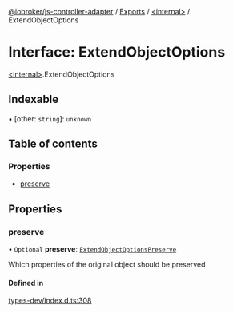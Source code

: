 [@iobroker/js-controller-adapter](../README.md) / [Exports](../modules.md) / [\<internal\>](../modules/internal_.md) / ExtendObjectOptions

# Interface: ExtendObjectOptions

[\<internal\>](../modules/internal_.md).ExtendObjectOptions

## Indexable

▪ [other: `string`]: `unknown`

## Table of contents

### Properties

- [preserve](internal_.ExtendObjectOptions.md#preserve)

## Properties

### preserve

• `Optional` **preserve**: [`ExtendObjectOptionsPreserve`](internal_.ExtendObjectOptionsPreserve.md)

Which properties of the original object should be preserved

#### Defined in

[types-dev/index.d.ts:308](https://github.com/ioBroker/ioBroker.js-controller/blob/4bb5c35cf45e53dab9bd7581dbeecc877dc3cbeb/packages/types-dev/index.d.ts#L308)
